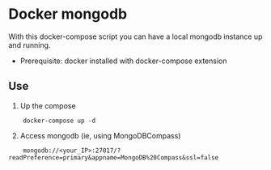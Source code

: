 # Docker mongodb 

With this docker-compose script you can have a local mongodb instance up and running.

- Prerequisite: docker installed with docker-compose extension

## Use 

1. Up the compose
```
    docker-compose up -d
```
2. Access mongodb (ie, using MongoDBCompass)
``` 
    mongodb://<your_IP>:27017/?readPreference=primary&appname=MongoDB%20Compass&ssl=false
```



